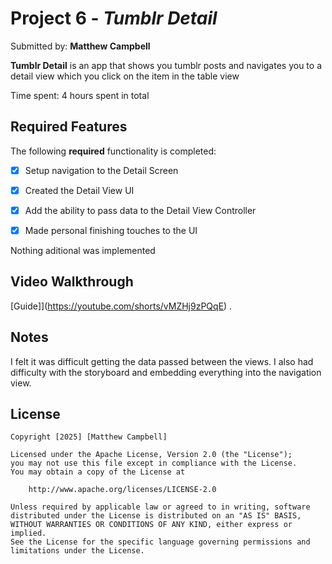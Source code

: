 # Project 6 - *Tumblr Detail*

Submitted by: **Matthew Campbell**

**Tumblr Detail** is an app that shows you tumblr posts and navigates you to a detail view which you click on the item in the table view 

Time spent: 4 hours spent in total

## Required Features

The following **required** functionality is completed:

- [X] Setup navigation to the Detail Screen
- [X] Created the Detail View UI
- [X] Add the ability to pass data to the Detail View Controller
- [X] Made personal finishing touches to the UI


Nothing aditional was implemented

## Video Walkthrough

[Guide]](https://youtube.com/shorts/vMZHj9zPQqE) .

## Notes

I felt it was difficult getting the data passed between the views. I also had difficulty with the storyboard and embedding everything into the navigation view.

## License

    Copyright [2025] [Matthew Campbell]

    Licensed under the Apache License, Version 2.0 (the "License");
    you may not use this file except in compliance with the License.
    You may obtain a copy of the License at

        http://www.apache.org/licenses/LICENSE-2.0

    Unless required by applicable law or agreed to in writing, software
    distributed under the License is distributed on an "AS IS" BASIS,
    WITHOUT WARRANTIES OR CONDITIONS OF ANY KIND, either express or implied.
    See the License for the specific language governing permissions and
    limitations under the License.
